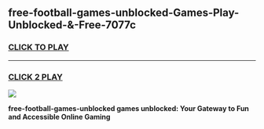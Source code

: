 
## free-football-games-unblocked-Games-Play-Unblocked-&-Free-7077c
<h3>
<a href="https://premium76.site?title=free-football-games-unblocked&ref=24A">CLICK TO PLAY</a></h3>
<hr>

<h3>
<a href="https://premium76.site?title=free-football-games-unblocked&ref=24A">CLICK 2 PLAY</a>
  
</h3>

<a href="https://premium76.site?title=free-football-games-unblocked&ref=24A"><img src="https://clearcache.store/games.png"></a>


**free-football-games-unblocked games unblocked: Your Gateway to Fun and Accessible Online Gaming**
